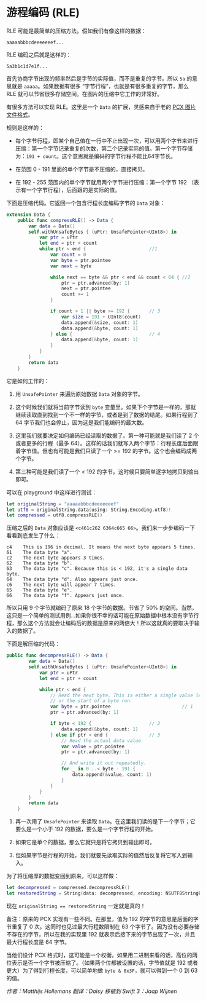 # 游程编码 (RLE)

RLE 可能是最简单的压缩方法。假如我们有像这样的数据：

	aaaaabbbcdeeeeeeef...

RLE 编码之后就是这样的：

	5a3b1c1d7e1f...

首先协商字节出现的频率然后是字节的实际值，而不是重复的字节。所以 `5a` 的意思就是 `aaaaa`。如果数据有很多 “字节行程”，也就是有很多重复的字节，那么 RLE 就可以节省很多存储空间。在图片的压缩中它工作的非常好。

有很多方法可以实现 RLE。这里是一个 `Data` 的扩展，灵感来自于老的 [PCX 图片文件格式](https://en.wikipedia.org/wiki/PCX)。

规则是这样的：

- 每个字节行程，即某个自己值在一行中不止出现一次，可以用两个字节来进行压缩：第一个字节记录重复的次数，第二个记录实际的值。第一个字节存储为：`191 + count`。这个意思就是编码的字节行程不能比64字节长。

- 在范围 0 - 191 里面的单个字节是不压缩的，直接拷贝。

- 在 192 - 255 范围内的单个字节就用两个字节进行压缩：第一个字节 192 （表示有一个字节行程），后面跟的是实际的值。

下面是压缩代码。它返回一个包含行程长度编码字节的 `Data` 对象：

```swift
extension Data {
    public func compressRLE() -> Data {
        var data = Data()
        self.withUnsafeBytes { (uPtr: UnsafePointer<UInt8>) in
            var ptr = uPtr
            let end = ptr + count
            while ptr < end { 						//1
                var count = 0
                var byte = ptr.pointee
                var next = byte

                while next == byte && ptr < end && count < 64 { //2
                    ptr = ptr.advanced(by: 1)
                    next = ptr.pointee
                    count += 1
                }

                if count > 1 || byte >= 192 {       // 3
                    var size = 191 + UInt8(count)
                    data.append(&size, count: 1)
                    data.append(&byte, count: 1)
                } else {                            // 4
                    data.append(&byte, count: 1)
                }
            }
        }
        return data
    }
```

它是如何工作的：

1. 用 `UnsafePointer` 来遍历原始数据 `Data` 对象的字节。

2. 这个时候我们就将当前字节读到 `byte` 变量里。如果下个字节是一样的，那就继续读取直到找到一个不一样的字节，或者是到了数据的结尾。如果行程到了 64 字节我们也会停止，因为这是我们能编码的最大数。

3. 这里我们就要决定如何编码已经读取的数据了。第一种可能就是我们读了 2 个或者更多的行程（最多 64）。这样的话我们就写入两个字节：行程长度后面跟着字节值。但也有可能是我们只读了一个 >= 192 的字节。这个也会编码成两个字节。
 
4. 第三种可能是我们读了一个 < 192 的字节。这时候只要简单逐字地拷贝到输出即可。

可以在 playground 中这样进行测试：

```swift
let originalString = "aaaaabbbcdeeeeeeef"
let utf8 = originalString.data(using: String.Encoding.utf8)!
let compressed = utf8.compressRLE()
```

压缩之后的 `Data` 对象应该是 `<c461c262 6364c665 66>`。我们来一步步编码一下看看到底发生了什么：

	c4    This is 196 in decimal. It means the next byte appears 5 times.
	61    The data byte "a".
	c2    The next byte appears 3 times.
	62    The data byte "b".
	63    The data byte "c". Because this is < 192, it's a single data byte.
	64    The data byte "d". Also appears just once.
	c6    The next byte will appear 7 times.
	65    The data byte "e".
	66    The data byte "f". Appears just once.

所以只用 9 个字节就编码了原来 18 个字节的数据。节省了 50% 的空间。当然，这只是一个简单的测试用例...如果你很不幸的话可能在原始数据中根本没有字节行程，那么这个方法就会让编码后的数据是原来的两倍大！所以这就真的要取决于输入的数据了。

下面是解压缩的代码：

```swift
public func decompressRLE() -> Data {
        var data = Data()
        self.withUnsafeBytes { (uPtr: UnsafePointer<UInt8>) in
            var ptr = uPtr
            let end = ptr + count

            while ptr < end {
                // Read the next byte. This is either a single value less than 192,
                // or the start of a byte run.
                var byte = ptr.pointee							// 1
                ptr = ptr.advanced(by: 1)

                if byte < 192 {                     // 2
                    data.append(&byte, count: 1)
                } else if ptr < end {               // 3
                    // Read the actual data value.
                    var value = ptr.pointee
                    ptr = ptr.advanced(by: 1)

                    // And write it out repeatedly.
                    for _ in 0 ..< byte - 191 {
                        data.append(&value, count: 1)
                    }
                }
            }
        }
        return data
    }

```

1. 再一次用了 `UnsafePointer` 来读取 `Data`。在这里我们读的是下一个字节；它要么是一个小于 192 的数据，要么是一个字节行程的开始。

2. 如果它是单个的数据，那么它就只是将它拷贝到输出即可。

3. 但如果字节是行程的开始，我们就要先读取实际的值然后反复将它写入到输入。

为了将压缩厚的数据变回到原来，可以这样做：

```swift
let decompressed = compressed.decompressRLE()
let restoredString = String(data: decompressed, encoding: NSUTF8StringEncoding)
```

现在 `originalString == restoredString` 一定就是真的！

备注：原来的 PCX 实现有一些不同。在那里，值为 192 的字节的意思是后面的字节重复了 0 次。这同时也见过最大行程数限制在 63 个字节了。因为没有必要存储不存在的字节，所以在我的实现里 192 就表示后接下来的字节出现了一次，并且最大行程长度是 64 字节。

当他们设计 PCX 格式时，这可能是一个权衡。如果用二进制来看的话，高位的两位表示是否一个字节被压缩了。（如果两个位都被设置的话，字节值就是 192 或者更大）为了得到行程长度，可以简单地做 `byte & 0x3F`，就可以得到一个 0 到 63 的值。


*作者：Matthijs Hollemans 翻译：Daisy*
*移植到 Swift 3：Jaap Wijnen*


